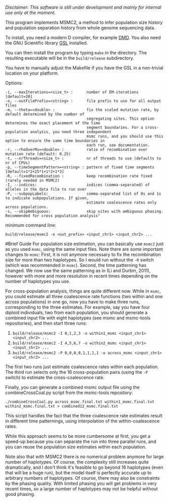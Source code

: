 *Disclaimer: This software is still under development and mainly for internal use only at the moment.*

This program implements MSMC2, a method to infer population size history and population separation history from whole genome sequencing data.

To install, you need a modern D compiler, for example [DMD](http://dlang.org/download.html).
You also need the GNU Scientific library [GSL](http://www.gnu.org/software/gsl/) installed.

You can then install the program by typing `make` in the directory.
The resulting executable will be in the `build/release` subdirectory.

You have to manually adjust the Makefile if you have the GSL in a non-trivial location on your platform.

Options:

    -i, --maxIterations=<size_t> :      number of EM-iterations [default=20]
    -o, --outFilePrefix=<string> :      file prefix to use for all output files
    -m, --theta=<double> :              fix the scaled mutation rate, by default determined by the number of 
                                        segregating sites. This option determines the exact placement of the time
                                        segment boundaries. For a cross-population analysis, you need three independent 
                                        msmc runs, and you should use this option to ensure the same time boundaries in 
                                        each run, see documentation.
    -r, --rhoOverMu=<double> :          ratio of recombination over mutation rate (default: 0.25)
    -t, --nrThreads=<size_t> :          nr of threads to use (defaults to nr of CPUs)
    -p, --timeSegmentPattern=<string> : pattern of fixed time segments [default=1*2+25*1+1*2+1*3]
    -R, --fixedRecombination :          keep recombination rate fixed (rarely needed in MSMC2)
    -I, --indices:                      indices (comma-separated) of alleles in the data file to run over
    -P, --subpopLabels:                 comma-separated list of 0s and 1s to indicate subpopulations. If given, 
                                        estimate coalescence rates only across populations.
    -s, --skipAmbiguous:                skip sites with ambiguous phasing. Recommended for cross population analysis"

minimum command line:

    build/release/msmc2 -o <out_prefix> <input_chr1> <input_chr2> ...

#Brief Guide
For population size estimation, you can basically use `msmc2` just as you used `msmc`, using the same input files. Note there are some important changes to `msmc`: First, it is not anymore necessary to fix the recombination size for more than two haplotypes. So I would run without the `-R` switch (which was recommended in `msmc`). Second, the time patterning has changed. We now use the same patterning as in (Li and Durbin, 2011), however with more and more resolution in recent times depending on the number of haplotypes you use.

For cross-population analysis, things are quite different now. While in `msmc`, you could estimate all three coalescence rate functions (two within and one across populations) in one go, now you have to make three runs, corresponding to the three estimates. For example, say you have four diploid individuals, two from each population, you should generate a combined input file with eight haplotypes (see msmc and msmc-tools repositories), and then start three runs:

1. `build/release/msmc2 -I 0,1,2,3 -o within1_msmc <input_chr1> <input_chr2> ...`
2. `build/release/msmc2 -I 4,5,6,7 -o within2_msmc <input_chr1> <input_chr2> ...`
3. `build/release/msmc2 -P 0,0,0,0,1,1,1,1 -o across_msmc <input_chr1> <input_chr2> ...`

The first two runs just estimate coalescence rates within each population. The third run selects only the 16 cross-population pairs (using the `-P` switch) to estimate the cross-coalescence rate.

Finally, you can generate a combined msmc output file using the combineCrossCoal.py script from the msmc-tools repository:
    
    ./combineCrossCoal.py across_msmc.final.txt within1_msmc.final.txt within2_msmc.final.txt > combined12_msmc.final.txt

 This script handles the fact that the three coalescence rate estimates result in different time patternings, using interpolation of the within-coalescence rates.

While this approach seems to be more cumbersome at first, you get a speed-up because you can separate the run into three parallel runs, and you can reuse the population size estimates within each population. 

Note also that with MSMC2 there is no numerical problem anymore for large number of haplotypes. Of course, the complexity still increases quite dramatically, and I don't think it's feasible to go beyond 16 haplotypes (even that will be a huge run), but the model itself is perfectly accurate up to arbitrary numbers of haplotypes. Of course, there may also be constraints by the phasing quality. With limited phasing you will get problems in very recent times, so a large number of haplotypes may not be helpful without good phasing.

